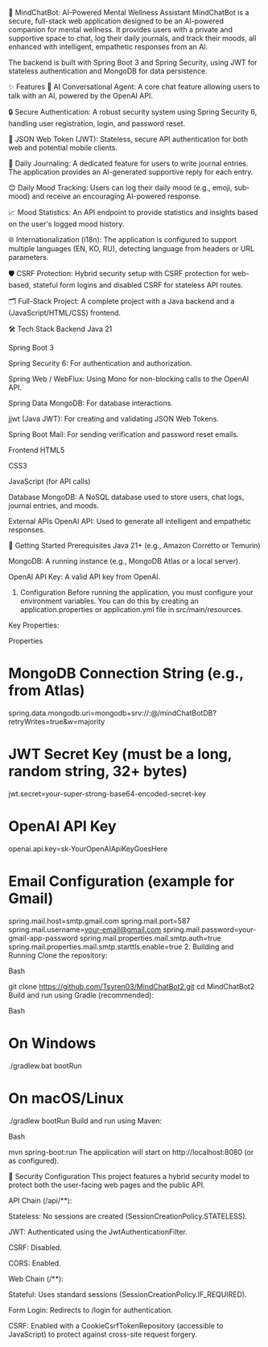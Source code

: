 🧠 MindChatBot: AI-Powered Mental Wellness Assistant
MindChatBot is a secure, full-stack web application designed to be an AI-powered companion for mental wellness. It provides users with a private and supportive space to chat, log their daily journals, and track their moods, all enhanced with intelligent, empathetic responses from an AI.

The backend is built with Spring Boot 3 and Spring Security, using JWT for stateless authentication and MongoDB for data persistence.

✨ Features
🤖 AI Conversational Agent: A core chat feature allowing users to talk with an AI, powered by the OpenAI API.

🔒 Secure Authentication: A robust security system using Spring Security 6, handling user registration, login, and password reset.

🔐 JSON Web Token (JWT): Stateless, secure API authentication for both web and potential mobile clients.

📓 Daily Journaling: A dedicated feature for users to write journal entries. The application provides an AI-generated supportive reply for each entry.

😊 Daily Mood Tracking: Users can log their daily mood (e.g., emoji, sub-mood) and receive an encouraging AI-powered response.

📈 Mood Statistics: An API endpoint to provide statistics and insights based on the user's logged mood history.

🌐 Internationalization (i18n): The application is configured to support multiple languages (EN, KO, RU), detecting language from headers or URL parameters.

🛡️ CSRF Protection: Hybrid security setup with CSRF protection for web-based, stateful form logins and disabled CSRF for stateless API routes.

🗂️ Full-Stack Project: A complete project with a Java backend and a (JavaScript/HTML/CSS) frontend.

🛠️ Tech Stack
Backend
Java 21

Spring Boot 3

Spring Security 6: For authentication and authorization.

Spring Web / WebFlux: Using Mono for non-blocking calls to the OpenAI API.

Spring Data MongoDB: For database interactions.

jjwt (Java JWT): For creating and validating JSON Web Tokens.

Spring Boot Mail: For sending verification and password reset emails.

Frontend
HTML5

CSS3

JavaScript (for API calls)

Database
MongoDB: A NoSQL database used to store users, chat logs, journal entries, and moods.

External APIs
OpenAI API: Used to generate all intelligent and empathetic responses.

🚀 Getting Started
Prerequisites
Java 21+ (e.g., Amazon Corretto or Temurin)

MongoDB: A running instance (e.g., MongoDB Atlas or a local server).

OpenAI API Key: A valid API key from OpenAI.

1. Configuration
Before running the application, you must configure your environment variables. You can do this by creating an application.properties or application.yml file in src/main/resources.

Key Properties:

Properties

# MongoDB Connection String (e.g., from Atlas)
spring.data.mongodb.uri=mongodb+srv://<username>:<password>@<cluster-url>/mindChatBotDB?retryWrites=true&w=majority

# JWT Secret Key (must be a long, random string, 32+ bytes)
jwt.secret=your-super-strong-base64-encoded-secret-key

# OpenAI API Key
openai.api.key=sk-YourOpenAIApiKeyGoesHere

# Email Configuration (example for Gmail)
spring.mail.host=smtp.gmail.com
spring.mail.port=587
spring.mail.username=your-email@gmail.com
spring.mail.password=your-gmail-app-password
spring.mail.properties.mail.smtp.auth=true
spring.mail.properties.mail.smtp.starttls.enable=true
2. Building and Running
Clone the repository:

Bash

git clone https://github.com/Tsyren03/MindChatBot2.git
cd MindChatBot2
Build and run using Gradle (recommended):

Bash

# On Windows
./gradlew.bat bootRun

# On macOS/Linux
./gradlew bootRun
Build and run using Maven:

Bash

mvn spring-boot:run
The application will start on http://localhost:8080 (or as configured).

🔐 Security Configuration
This project features a hybrid security model to protect both the user-facing web pages and the public API.

API Chain (/api/**):

Stateless: No sessions are created (SessionCreationPolicy.STATELESS).

JWT: Authenticated using the JwtAuthenticationFilter.

CSRF: Disabled.

CORS: Enabled.

Web Chain (/**):

Stateful: Uses standard sessions (SessionCreationPolicy.IF_REQUIRED).

Form Login: Redirects to /login for authentication.

CSRF: Enabled with a CookieCsrfTokenRepository (accessible to JavaScript) to protect against cross-site request forgery.
